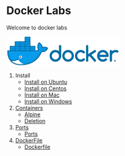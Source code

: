 <link rel='stylesheet' href='assets/css/main.css'/>

# Docker Labs

Welcome to docker labs

![](assets/images/docker-logo-4-horizontal.png)

1. Install
   * [Install on Ubuntu](./01-install/install-ubuntu.md)
   * [Install on Centos](./01-install/install-centos.md)
   * [Install on Mac](./01-install/install-mac.md)
   * [Install on Windows](./01-install/install-windows.md)
2. [Containers](./02-containers/)
   * [Alpine](./02-containers/2.1-alpine.md)
   * [Deletion](./02-containers/2.2-deletion.md)
3. [Ports](./03-ports/)
   * [Ports](./03-ports/3.1-ports.md)
4. [DockerFile](./04-dockerfile/)
   * [Dockerfile](./04-dockerfile/4.1-ports.md)
